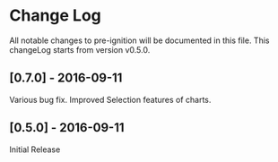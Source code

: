 # Change Log
All notable changes to pre-ignition will be documented in this file.
This changeLog starts from version v0.5.0.

## [0.7.0] - 2016-09-11 
Various bug fix.
Improved Selection features of charts.

## [0.5.0] - 2016-09-11 
Initial Release
